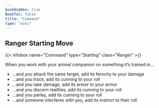 ```yaml
---
bookHidden: true
BookToC: false
title: "Command"
type: "wiki"
---
```

## Ranger Starting Move
{{< infobox name="Command" type="Starting" class="Ranger" >}}

When you work with your animal companion on something it’s trained in…
  * …and you attack the same target, add its ferocity to your damage
  * …and you track, add its cunning to your roll
  * …and you take damage, add its armor to your armor
  * …and you discern realities, add its cunning to your roll
  * …and you parley, add its cunning to your roll
  * …and someone interferes with you, add its instinct to their roll